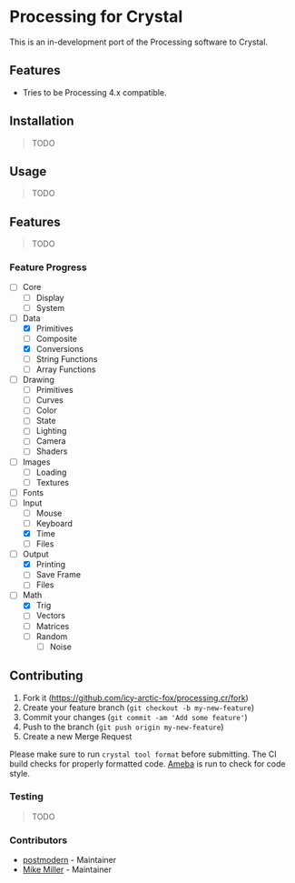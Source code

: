 # Processing for Crystal

This is an in-development port of the Processing software to Crystal.

## Features

* Tries to be Processing 4.x compatible.

## Installation

> TODO

## Usage

> TODO

## Features

> TODO

### Feature Progress

- [ ] Core
    - [ ] Display
    - [ ] System
- [ ] Data
    - [X] Primitives
    - [ ] Composite
    - [X] Conversions
    - [ ] String Functions
    - [ ] Array Functions
- [ ] Drawing
    - [ ] Primitives
    - [ ] Curves
    - [ ] Color
    - [ ] State
    - [ ] Lighting
    - [ ] Camera
    - [ ] Shaders
- [ ] Images
    - [ ] Loading
    - [ ] Textures
- [ ] Fonts
- [ ] Input
    - [ ] Mouse
    - [ ] Keyboard
    - [X] Time
    - [ ] Files
- [ ] Output
    - [X] Printing
    - [ ] Save Frame
    - [ ] Files
- [ ] Math
    - [X] Trig
    - [ ] Vectors
    - [ ] Matrices
    - [ ] Random
        - [ ] Noise

## Contributing

1. Fork it (<https://github.com/icy-arctic-fox/processing.cr/fork>)
2. Create your feature branch (`git checkout -b my-new-feature`)
3. Commit your changes (`git commit -am 'Add some feature'`)
4. Push to the branch (`git push origin my-new-feature`)
5. Create a new Merge Request

Please make sure to run `crystal tool format` before submitting.
The CI build checks for properly formatted code.
[Ameba](https://crystal-ameba.github.io/) is run to check for code style.

### Testing

> TODO

### Contributors

- [postmodern](https://github.com/postmodern) - Maintainer
- [Mike Miller](https://github.com/icy-arctic-fox/) - Maintainer
